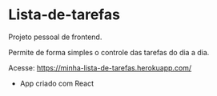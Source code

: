 # Lista-de-tarefas

Projeto pessoal de frontend.

Permite de forma simples o controle das tarefas do dia a dia.

Acesse: https://minha-lista-de-tarefas.herokuapp.com/

* App criado com React
